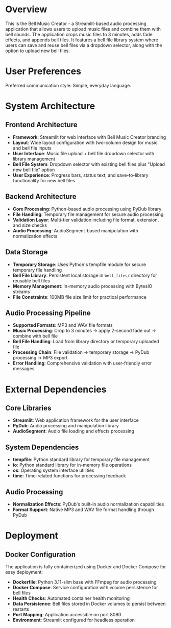 # Overview

This is the Bell Music Creator - a Streamlit-based audio processing application that allows users to upload music files and combine them with bell sounds. The application crops music files to 3 minutes, adds fade effects, and appends bell files. It features a bell file library system where users can save and reuse bell files via a dropdown selector, along with the option to upload new bell files.

# User Preferences

Preferred communication style: Simple, everyday language.

# System Architecture

## Frontend Architecture
- **Framework**: Streamlit for web interface with Bell Music Creator branding
- **Layout**: Wide layout configuration with two-column design for music and bell file inputs
- **User Interface**: Music file upload + bell file dropdown selector with library management
- **Bell File System**: Dropdown selector with existing bell files plus "Upload new bell file" option
- **User Experience**: Progress bars, status text, and save-to-library functionality for new bell files

## Backend Architecture
- **Core Processing**: Python-based audio processing using PyDub library
- **File Handling**: Temporary file management for secure audio processing
- **Validation Layer**: Multi-tier validation including file format, extension, and size checks
- **Audio Processing**: AudioSegment-based manipulation with normalization effects

## Data Storage
- **Temporary Storage**: Uses Python's tempfile module for secure temporary file handling
- **Bell File Library**: Persistent local storage in `bell_files/` directory for reusable bell files
- **Memory Management**: In-memory audio processing with BytesIO streams
- **File Constraints**: 100MB file size limit for practical performance

## Audio Processing Pipeline
- **Supported Formats**: MP3 and WAV file formats
- **Music Processing**: Crop to 3 minutes → apply 2-second fade out → combine with bell file
- **Bell File Handling**: Load from library directory or temporary uploaded file
- **Processing Chain**: File validation → temporary storage → PyDub processing → MP3 export
- **Error Handling**: Comprehensive validation with user-friendly error messages

# External Dependencies

## Core Libraries
- **Streamlit**: Web application framework for the user interface
- **PyDub**: Audio processing and manipulation library
- **AudioSegment**: Audio file loading and effects processing

## System Dependencies
- **tempfile**: Python standard library for temporary file management
- **io**: Python standard library for in-memory file operations
- **os**: Operating system interface utilities
- **time**: Time-related functions for processing feedback

## Audio Processing
- **Normalization Effects**: PyDub's built-in audio normalization capabilities
- **Format Support**: Native MP3 and WAV file format handling through PyDub

# Deployment

## Docker Configuration
The application is fully containerized using Docker and Docker Compose for easy deployment:

- **Dockerfile**: Python 3.11-slim base with FFmpeg for audio processing
- **Docker Compose**: Service configuration with volume persistence for bell files
- **Health Checks**: Automated container health monitoring
- **Data Persistence**: Bell files stored in Docker volumes to persist between restarts
- **Port Mapping**: Application accessible on port 8080
- **Environment**: Streamlit configured for headless operation